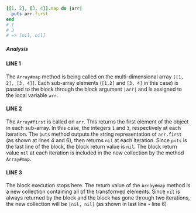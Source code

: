 ```ruby
[[1, 2], [3, 4]].map do |arr|
  puts arr.first
end
# 1
# 3
# => [nil, nil]
```

##### Analysis

#### LINE 1
The `Array#map` method is being called on the multi-dimensional array `[[1, 2], [3, 4]]`.
Each sub-array elements (`[1,2]` and `[3, 4]` in this case) is passed to the block through the block argument `|arr|` and is assigned to the local variable `arr`.

#### LINE 2
The `Array#first` is called on `arr`.
This returns the first element of the object in each sub-array.
In this case, the integers `1` and `3`, respectively at each iteration.
The `puts` method outputs the string representation of `arr.first` (as shown at lines 4 and 6), then returns `nil` at each iteration.
Since `puts` is the last line of the block, the block return value is `nil`.
The block return value `nil` at each iteration is included in the new collection by the method `Array#map`.

#### LINE 3
The block execution stops here. The return value of the `Array#map` method is a new collection containing all of the transformed elements. Since `nil` is always returned by the block and the block has gone through two iterations, the new collection will be `[nil, nil]` (as shown in last line - line 6)